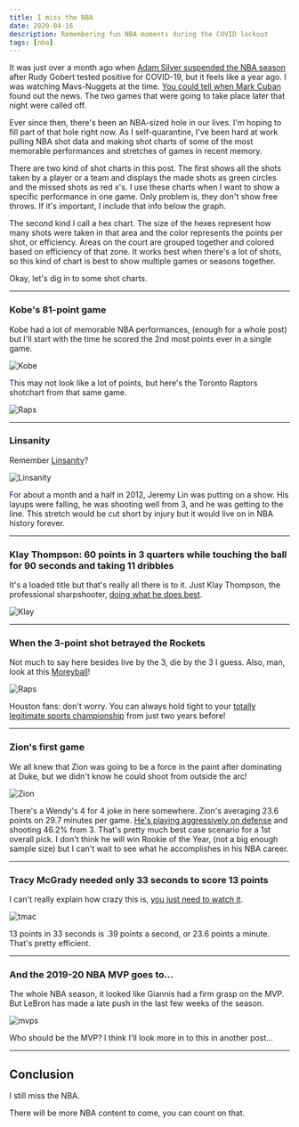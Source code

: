 ```yaml
---
title: I miss the NBA
date: 2020-04-16
description: Remembering fun NBA moments during the COVID lockout
tags: [nba]
---
```


It was just over a month ago when [Adam Silver suspended the NBA season](https://twitter.com/wojespn/status/1237914166285008896) after Rudy Gobert tested positive for COVID-19, but it feels like a year ago. I was watching Mavs-Nuggets at the time. [You could tell when Mark Cuban](https://twitter.com/espn/status/1237919525590441985) found out the news. The two games that were going to take place later that night were called off.

Ever since then, there's been an NBA-sized hole in our lives. I'm hoping to fill part of that hole right now. As I self-quarantine, I've been hard at work pulling NBA shot data and making shot charts of some of the most memorable performances and stretches of games in recent memory.

There are two kind of shot charts in this post. The first shows all the shots taken by a player or a team and displays the made shots as green circles and the missed shots as red x's. I use these charts when I want to show a specific performance in one game. Only problem is, they don't show free throws. If it's important, I include that info below the graph.

The second kind I call a hex chart. The size of the hexes represent how many shots were taken in that area and the color represents the points per shot, or efficiency. Areas on the court are grouped together and colored based on efficiency of that zone. It works best when there's a lot of shots, so this kind of chart is best to show multiple games or seasons together.

Okay, let's dig in to some shot charts.

---

### Kobe's 81-point game

Kobe had a lot of memorable NBA performances, (enough for a whole post) but I'll start with the time he scored the 2nd most points ever in a single game.

![Kobe](/static/images/4-17-20-kobe81.png)

This may not look like a lot of points, but here's the Toronto Raptors shotchart from that same game.

![Raps](/static/images/4-17-20-raps.png)

---

### Linsanity

Remember [Linsanity](https://www.youtube.com/watch?v=OJa7G-AGgOE)?

![Linsanity](/static/images/4-17-20-lin.png)

For about a month and a half in 2012, Jeremy Lin was putting on a show. His layups were falling, he was shooting well from 3, and he was getting to the line. This stretch would be cut short by injury but it would live on in NBA history forever.

---

### Klay Thompson: 60 points in 3 quarters while touching the ball for 90 seconds and taking 11 dribbles

It's a loaded title but that's really all there is to it. Just Klay Thompson, the professional sharpshooter, [doing what he does best](https://www.youtube.com/watch?v=M7cmvTGErJ4).

![Klay](/static/images/4-17-20-klay.png)

---

### When the 3-point shot betrayed the Rockets

Not much to say here besides live by the 3, die by the 3 I guess. Also, man, look at this [Moreyball](https://digitalmarketing.temple.edu/rwalsh/2019/03/15/moreyball-and-its-effect-on-the-art-of-basketball/)!

![Raps](/static/images/4-17-20-rockets.png)

Houston fans: don't worry. You can always hold tight to your [totally legitimate sports championship](https://www.nytimes.com/2019/11/14/sports/baseball/astros-cheating-stealing-signs.html) from just two years before!

---

### Zion's first game

We all knew that Zion was going to be a force in the paint after dominating at Duke, but we didn't know he could shoot from outside the arc!

![Zion](/static/images/4-17-20-zion.png)

There's a Wendy's 4 for 4 joke in here somewhere. Zion's averaging 23.6 points on 29.7 minutes per game. [He's playing aggressively on defense](https://www.youtube.com/watch?v=F_LiXpKanSo) and shooting 46.2% from 3. That's pretty much best case scenario for a 1st overall pick. I don't think he will win Rookie of the Year, (not a big enough sample size) but I can't wait to see what he accomplishes in his NBA career.

---

### Tracy McGrady needed only 33 seconds to score 13 points

I can't really explain how crazy this is, [you just need to watch it](https://www.youtube.com/watch?v=M-8FksMVAdU).

![tmac](/static/images/4-17-20-tmac.png)

13 points in 33 seconds is .39 points a second, or 23.6 points a minute. That's pretty efficient.

---

### And the 2019-20 NBA MVP goes to...

The whole NBA season, it looked like Giannis had a firm grasp on the MVP. But LeBron has made a late push in the last few weeks of the season.

![mvps](/static/images/4-17-20-mvps.png)

Who should be the MVP? I think I'll look more in to this in another post...

---

## Conclusion

I still miss the NBA.

There will be more NBA content to come, you can count on that.
